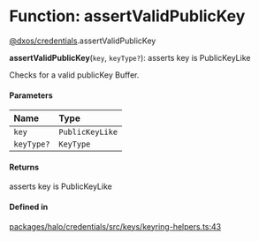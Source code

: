 # Function: assertValidPublicKey

[@dxos/credentials](../modules/dxos_credentials.md).assertValidPublicKey

**assertValidPublicKey**(`key`, `keyType?`): asserts key is PublicKeyLike

Checks for a valid publicKey Buffer.

#### Parameters

| Name | Type |
| :------ | :------ |
| `key` | `PublicKeyLike` |
| `keyType?` | `KeyType` |

#### Returns

asserts key is PublicKeyLike

#### Defined in

[packages/halo/credentials/src/keys/keyring-helpers.ts:43](https://github.com/dxos/dxos/blob/db8188dae/packages/halo/credentials/src/keys/keyring-helpers.ts#L43)
